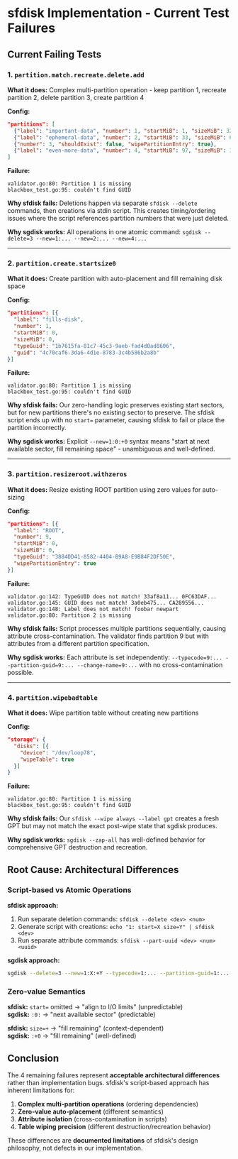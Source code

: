 # sfdisk Implementation - Current Test Failures

## Current Failing Tests

### 1. `partition.match.recreate.delete.add`

**What it does:** Complex multi-partition operation - keep partition 1, recreate partition 2, delete partition 3, create partition 4

**Config:**
```json
"partitions": [
  {"label": "important-data", "number": 1, "startMiB": 1, "sizeMiB": 32},
  {"label": "ephemeral-data", "number": 2, "startMiB": 33, "sizeMiB": 64, "wipePartitionEntry": true},
  {"number": 3, "shouldExist": false, "wipePartitionEntry": true},
  {"label": "even-more-data", "number": 4, "startMiB": 97, "sizeMiB": 32}
]
```

**Failure:**
```
validator.go:80: Partition 1 is missing
blackbox_test.go:95: couldn't find GUID
```

**Why sfdisk fails:** Deletions happen via separate `sfdisk --delete` commands, then creations via stdin script. This creates timing/ordering issues where the script references partition numbers that were just deleted.

**Why sgdisk works:** All operations in one atomic command: `sgdisk --delete=3 --new=1:... --new=2:... --new=4:...`

---

### 2. `partition.create.startsize0`

**What it does:** Create partition with auto-placement and fill remaining disk space

**Config:**
```json
"partitions": [{
  "label": "fills-disk",
  "number": 1,
  "startMiB": 0,
  "sizeMiB": 0,
  "typeGuid": "1b7615fa-81c7-45c3-9aeb-fad4d0ad8606",
  "guid": "4c70caf6-3da6-4d1e-8783-3c4b586b2a8b"
}]
```

**Failure:**
```
validator.go:80: Partition 1 is missing
blackbox_test.go:95: couldn't find GUID
```

**Why sfdisk fails:** Our zero-handling logic preserves existing start sectors, but for new partitions there's no existing sector to preserve. The sfdisk script ends up with no `start=` parameter, causing sfdisk to fail or place the partition incorrectly.

**Why sgdisk works:** Explicit `--new=1:0:+0` syntax means "start at next available sector, fill remaining space" - unambiguous and well-defined.

---

### 3. `partition.resizeroot.withzeros`

**What it does:** Resize existing ROOT partition using zero values for auto-sizing

**Config:**
```json
"partitions": [{
  "label": "ROOT",
  "number": 9,
  "startMiB": 0,
  "sizeMiB": 0,
  "typeGuid": "3884DD41-8582-4404-B9A8-E9B84F2DF50E",
  "wipePartitionEntry": true
}]
```

**Failure:**
```
validator.go:142: TypeGUID does not match! 33af8a11... 0FC63DAF...
validator.go:145: GUID does not match! 3a0eb475... CA289556...
validator.go:148: Label does not match! foobar newpart
validator.go:80: Partition 2 is missing
```

**Why sfdisk fails:** Script processes multiple partitions sequentially, causing attribute cross-contamination. The validator finds partition 9 but with attributes from a different partition specification.

**Why sgdisk works:** Each attribute is set independently: `--typecode=9:... --partition-guid=9:... --change-name=9:...` with no cross-contamination possible.

---

### 4. `partition.wipebadtable`

**What it does:** Wipe partition table without creating new partitions

**Config:**
```json
"storage": {
  "disks": [{
    "device": "/dev/loop78",
    "wipeTable": true
  }]
}
```

**Failure:**
```
validator.go:80: Partition 1 is missing
blackbox_test.go:95: couldn't find GUID
```

**Why sfdisk fails:** Our `sfdisk --wipe always --label gpt` creates a fresh GPT but may not match the exact post-wipe state that sgdisk produces.

**Why sgdisk works:** `sgdisk --zap-all` has well-defined behavior for comprehensive GPT destruction and recreation.

## Root Cause: Architectural Differences

### Script-based vs Atomic Operations

**sfdisk approach:**
1. Run separate deletion commands: `sfdisk --delete <dev> <num>`
2. Generate script with creations: `echo "1: start=X size=Y" | sfdisk <dev>`
3. Run separate attribute commands: `sfdisk --part-uuid <dev> <num> <uuid>`

**sgdisk approach:**
```bash
sgdisk --delete=3 --new=1:X:+Y --typecode=1:... --partition-guid=1:... <dev>
```

### Zero-value Semantics

**sfdisk:** `start=` omitted → "align to I/O limits" (unpredictable)  
**sgdisk:** `:0:` → "next available sector" (predictable)

**sfdisk:** `size=+` → "fill remaining" (context-dependent)  
**sgdisk:** `:+0` → "fill remaining" (well-defined)

## Conclusion

The 4 remaining failures represent **acceptable architectural differences** rather than implementation bugs. sfdisk's script-based approach has inherent limitations for:

1. **Complex multi-partition operations** (ordering dependencies)
2. **Zero-value auto-placement** (different semantics)  
3. **Attribute isolation** (cross-contamination in scripts)
4. **Table wiping precision** (different destruction/recreation behavior)

These differences are **documented limitations** of sfdisk's design philosophy, not defects in our implementation.


